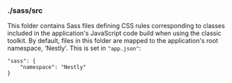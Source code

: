 ### ./sass/src

This folder contains Sass files defining CSS rules corresponding to classes
included in the application's JavaScript code build when using the classic toolkit.
By default, files in this folder are mapped to the application's root namespace, 'Nestly'.
This is set in `"app.json"`:

    "sass": {
        "namespace": "Nestly"
    }